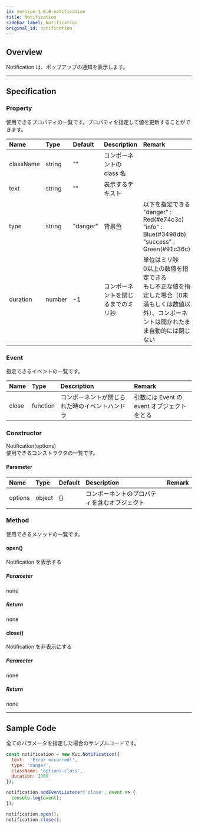 ```yaml
---
id: version-1.0.0-notification
title: Notification
sidebar_label: Notification
original_id: notification
---
```


## Overview

Notification は、ポップアップの通知を表示します。

<div class='sample-container'>
  <div id='sample-container__components'></div>
</div>
<script src="/docusaurus/js/samples/notification.js"></script>

---

## Specification

### Property

使用できるプロパティの一覧です。プロパティを指定して値を更新することができます。

| Name | Type | Default | Description | Remark |
| :--- | :--- | :--- | :--- | :--- |
| className | string | "" | コンポーネントの class 名 ||
| text | string | "" | 表示するテキスト ||
| type | string | "danger" | 背景色 | 以下を指定できる<br>"danger" : Red(#e74c3c)<br>"info" : Blue(#3498db)<br>"success" : Green(#91c36c) |
| duration | number | -1 | コンポーネントを閉じるまでのミリ秒 | 単位はミリ秒<br>0以上の数値を指定できる<br>もし不正な値を指定した場合（0未満もしくは数値以外）、コンポーネントは開かれたまま自動的には閉じない |

### Event

指定できるイベントの一覧です。

| Name | Type | Description | Remark |
| :--- | :--- | :--- | :--- |
| close | function | コンポーネントが閉じられた時のイベントハンドラ | 引数には Event の event オブジェクトをとる |

### Constructor

Notification(options)<br>
使用できるコンストラクタの一覧です。

#### Parameter
| Name | Type | Default | Description | Remark |
| :--- | :--- | :--- | :--- | :--- |
| options | object | {} | コンポーネントのプロパティを含むオブジェクト | |

### Method

使用できるメソッドの一覧です。

#### open()
Notification を表示する

##### Parameter
none

##### Return
none

#### close()
Notification を非表示にする

##### Parameter
none

##### Return
none

---
## Sample Code

全てのパラメータを指定した場合のサンプルコードです。

```javascript
const notification = new Kuc.Notification({
  text:  'Error occurred!',
  type: 'danger',
  className: 'options-class',
  duration: 2000
});

notification.addEventListener('close', event => {
  console.log(event);
});

notification.open();
notification.close();
```
